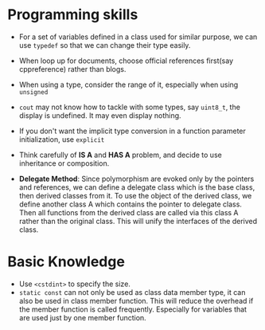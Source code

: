 # Programming skills

- For a set of variables defined in a class used for similar purpose, we can use `typedef` so that we can change their type easily.

- When loop up for documents, choose official references first(say cppreference) rather than blogs.		

- When using a type, consider the range of it, especially when using `unsigned`

- `cout` may not know how to tackle with some types, say `uint8_t`, the display is undefined. It may even display nothing.

- If you don't want the implicit type conversion in a function parameter initialization, use `explicit`

- Think carefully of **IS A** and **HAS A** problem, and decide to use inheritance or composition.

- **Delegate Method**: Since polymorphism are evoked only by the pointers and references, we can define a delegate class which is the base class, then derived classes from it. To use the object of the derived class, we define another class A which contains the pointer to delegate class. Then all functions from the  derived class are called via this class A rather than the original class. This will unify the interfaces of the derived class.

  






# Basic Knowledge

- Use `<cstdint>` to specify the size.
- `static const` can not only be used as class data member type, it can also be used in class member function. This will reduce the overhead if the member function is called frequently. Especially for variables that are used just by one member function.